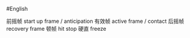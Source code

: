 #English 

前摇帧 start up frame / anticipation
有效帧 active frame / contact
后摇帧 recovery frame
顿帧 hit stop
硬直 freeze